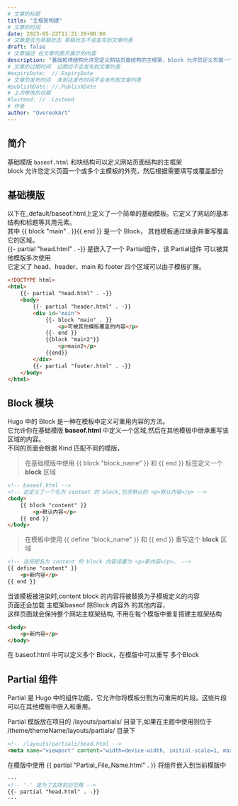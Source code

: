 ```yaml
---
# 文章的标题
title: "主框架构建"
# 文章的时间
date: 2023-05-22T11:21:28+08:00
# 文章是否为草稿状态 草稿状态不会发布到文章列表
draft: false
# 文章描述 在文章列表页展示的内容
description: "基础和块结构允许您定义网站页面结构的主框架，block 允许您定义页面一个或多个主模板的外壳，然后根据需要填写或覆盖部分 "
# 文章的过期时间  过期后不会发布到文章列表
#expiryDate:  //.ExpiryDate
# 文章的发布时间  未到达发布时间不会发布到文章列表
#publishDate: //.PublishDate
# 上次修改的日期
#lastmod: // .Lastmod
# 作者
author: "OverookArt"
---
```


## 简介  

基础模版 `baseof.html` 和块结构可以定义网站页面结构的主框架  
block 允许您定义页面一个或多个主模板的外壳，然后根据需要填写或覆盖部分  

## 基础模版  

以下在_default/baseof.html上定义了一个简单的基础模板。它定义了网站的基本结构和标题等共用元素。  
其中 {{ block "main" . }}{{ end }} 是一个 Block， 其他模板通过继承并重写覆盖它的区域。  
{{- partial "head.html" . -}} 是嵌入了一个 Partial组件，该 Partial组件 可以被其他模版多次使用  
它定义了 head、header、main 和 footer 四个区域可以由子模板扩展。

``` html
<!DOCTYPE html>
<html>
    {{- partial "head.html" . -}}
    <body>
        {{- partial "header.html" . -}}
        <div id="main">
            {{- block "main" . }}
                <p>可被其他模版覆盖的内容</p>
            {{- end }}
            {{block "main2"}}
                <p>main2</p>
            {{end}}
        </div>
        {{- partial "footer.html" . -}}
    </body>
</html>
```

## Block 模块  

Hugo 中的 Block 是一种在模板中定义可重用内容的方法。  
它允许你在基础模版 **baseof.html** 中定义一个区域,然后在其他模板中继承重写该区域的内容。  
不同的页面会根据 Kind 匹配不同的模版，  

> 在基础模版中使用 {{ block "block_name" }} 和 {{ end }} 标签定义一个 **block** 区域

``` html
<!-- baseof.html -->
<!-- 这定义了一个名为 content 的 block,包含默认的 <p>默认内容</p> -->
<body>
    {{ block "content" }} 
        <p>默认内容</p> 
    {{ end }}
</body>
```

> 在模板中使用 {{ define "block_name" }} 和 {{ end }} 重写这个 **block** 区域  

``` html
<!-- 这将把名为 content 的 block 内容设置为 <p>新内容</p>。 -->
{{ define "content" }} 
    <p>新内容</p>     
{{ end }} 
```

当该模板被渲染时,content block 的内容将被替换为子模板定义的内容  
页面还会加载 主框架baseof 除Block 内容外 的其他内容，  
这样页面就会保持整个网站主框架结构, 不用在每个模版中重复搭建主框架结构

``` html
<body>  
    <p>新内容</p> 
</body>
```

在 baseof.html 中可以定义多个 Block，在模版中可以重写 多个Block

## Partial 组件  

Partial 是 Hugo 中的组件功能，它允许你将模板分割为可重用的片段。这些片段可以在其他模板中嵌入和重用。  

Partial 模版放在项目的 /layouts/partials/ 目录下,如果在主题中使用则位于 /theme/themeName/layouts/partials/ 目录下  

``` html
<!-- /layouts/partials/head.html -->
<meta name="viewport" content="width=device-width, initial-scale=1, maximum-scale=1">
```

在模版中使用 {{ partial "Partial_File_Name.html" . }} 将组件嵌入到当前模版中  

``` html
···
<!-- '-' 是为了去除前后空格 -->
{{- partial "head.html" . -}}
···
```
